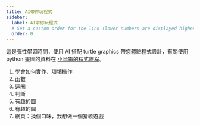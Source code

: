 ```yaml
---
title: AI帶你玩程式
sidebar:
  label: AI帶你玩程式
  # Set a custom order for the link (lower numbers are displayed higher up)
  order: 0
---
```


這是彈性學習時間，使用 AI 搭配 turtle graphics 帶您體驗程式設計，有關使用 python 畫圖的資料在 [小烏龜的程式旅程](/turtle-trip/turtle)。

1. 學會如何實作、環境操作
2. 函數
3. 迴圈
4. 判斷
5. 有趣的圖
6. 有趣的圖
7. 網頁：換個口味，我想做一個猜歌遊戲

